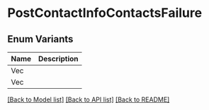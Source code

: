 # PostContactInfoContactsFailure

## Enum Variants

| Name | Description |
|---- | -----|
| Vec<String> |  |
| Vec<i64> |  |

[[Back to Model list]](../README.md#documentation-for-models) [[Back to API list]](../README.md#documentation-for-api-endpoints) [[Back to README]](../README.md)


